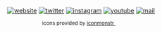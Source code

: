<div align="center">

[![website][website icon]](https://vladde.net/)
[![twitter][twitter icon]](https://twitter.com/vladdeSV)
[![instagram][instagram icon]](https://www.instagram.com/vladdesv/)
[![youtube][youtube icon]](https://www.youtube.com/channel/UC2rTBbXG_NwMVgtnSM0ErgQ)
[![mail][mail icon]](mailto:v@vladde.net)

<sub>icons provided by [iconmonstr <img src="https://public.vladde.net/icons/iconmonstr/iconmonstr.svg" width="10">](https://iconmonstr.com/)</sub>
<!-- iconmonster does not require to link back the them, like Icons8 for example. However, they have solid (heh) icons and it would be a shame to not mention them -->

</div>

[website icon]: https://public.vladde.net/icons/iconmonstr/globe.svg
[twitter icon]: https://public.vladde.net/icons/iconmonstr/twitter.svg
[instagram icon]: https://public.vladde.net/icons/iconmonstr/instagram.svg
[youtube icon]: https://public.vladde.net/icons/iconmonstr/youtube.svg
[mail icon]: https://public.vladde.net/icons/iconmonstr/email.svg
